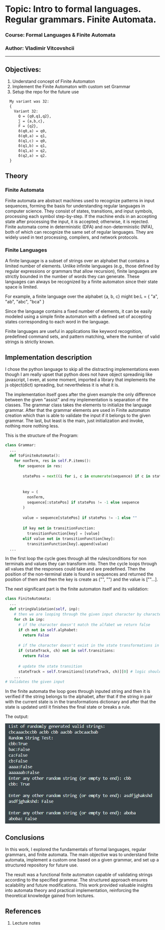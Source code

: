 # Topic: Intro to formal languages. Regular grammars. Finite Automata.

### Course: Formal Languages & Finite Automata
### Author: Vladimir Vitcovshcii

----
## Objectives:
  1. Understand concept of Finite Automaton
  2. Implement the Finite Automaton with custom set Grammar
  3. Setup the repo for the future use 
```
  My variant was 32:
  {
    Variant 32:
      Q = {q0,q1,q2},
      ∑ = {a,b,c},
      F = {q2},
      δ(q0,a) = q0,
      δ(q0,a) = q1,
      δ(q1,c) = q0,
      δ(q1,b) = q1,
      δ(q1,a) = q2,
      δ(q2,a) = q2.
  }  
```
## Theory

### Finite Automata
Finite automata are abstract machines used to recognize patterns in input sequences, forming the basis for understanding regular languages in computer science. They consist of states, transitions, and input symbols, processing each symbol step-by-step. If the machine ends in an accepting state after processing the input, it is accepted; otherwise, it is rejected. Finite automata come in deterministic (DFA) and non-deterministic (NFA), both of which can recognize the same set of regular languages. They are widely used in text processing, compilers, and network protocols.

### Finite Languages

A finite language is a subset of strings over an alphabet that contains a limited number of elements. Unlike infinite languages (e.g., those defined by regular expressions or grammars that allow recursion), finite languages are strictly bounded in the number of words they can generate. These languages can always be recognized by a finite automaton since their state space is limited.

For example, a finite language over the alphabet {a, b, c} might be:L = { "a", "ab", "abc", "bca" }

Since the language contains a fixed number of elements, it can be easily modeled using a simple finite automaton with a defined set of accepting states corresponding to each word in the language.

Finite languages are useful in applications like keyword recognition, predefined command sets, and pattern matching, where the number of valid strings is strictly known.

## Implementation description
I chose the python language to skip all the distracting implementations even though I am really upset
that python does not have object spreadinig like javascript, I even, at some moment, imported a library that implements the js object(dict) spreading, but nevertheless it is what it is.

The implementation itself goes after the given example the only difference between the given "assist" and my implementation is separation of the classes. The grammar class takes the elements to initialize the language grammar. After that the grammar elements are used in Finite automaton creation which than is able to validate the input if it belongs to the given grammar. The last, but least is the main, just initialization and invoke, nothing more nothing less.

This is the structure of the Program:

```python
class Grammar:
  ...
  def toFiniteAutomata():
    for nonTerm, res in self.P.items():
      for sequence in res:
      
        statePos = next((i for i, c in enumerate(sequence) if c in states), -1) # should be also updated to more non-terminals
        
        
        key = (
          nonTerm, 
          sequence[:statePos] if statePos != -1 else sequence
        )

        value = sequence[statePos] if statePos != -1 else ""

        if key not in transitionFunction:
          transitionFunction[key] = [value]
        elif value not in transitionFunction[key]:  
          transitionFunction[key].append(value)
  ...
```
In the first loop the cycle goes through all the rules/conditions for non terminals and values they can transform into. Then the cycle loops through all values that the responses could take and are predefined. Then the position of the non-terminal state is found in sequences and returned the position of them and then the key is create as ("<non-terminal>", "<terminal>") and the value is ["<non-terminal>"...].

The next significant part is the finite automaton itself and its validation:
```python
class FiniteAutomata:
  ...
  def stringValidation(self, inp):
    # then we are looping through the given input character by character
    for ch in inp:
      # if the character doesn't match the alfabet we return false
      if ch not in self.alphabet:
        return False
      
      # if the character doesn't exist in the state transformations in the pair with state return false
      if (stateTrack, ch) not in self.transitions:
        return False
      
      # update the state transition
      stateTrack = self.transitions[(stateTrack, ch)][0] # logic should be added for scalability
    ...
# Validates the given input
```
In the finite automata the loop goes through inputed string and then it is verified if the string belongs to the alphabet, after that if the string in pair with the current state is in the transformations dictionary and after that the state is updated until it finishes the final state or breaks a rule.

The output:

![alt text](image.png)

## Conclusions
In this work, I explored the fundamentals of formal languages, regular grammars, and finite automata. The main objective was to understand finite automata, implement a custom one based on a given grammar, and set up a structured repository for future use.

The result was a functional finite automaton capable of validating strings according to the specified grammar. The structured approach ensures scalability and future modifications. This work provided valuable insights into automata theory and practical implementation, reinforcing the theoretical knowledge gained from lectures.

## References
1. Lecture notes